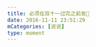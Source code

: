 ```yaml
---
title: 必须在双十一过完之前发🌚
date: 2016-11-11 23:51:29
mCategories: [说说]
type: moment
---
```


<div id="pics-20161111235129"></div>

<script src="/lib/moment/pics.js"></script>
<script>
var data = [
    {"link": "2016-11-11_000000.jpeg", "type": "shuoshuo"},
    {"link": "2016-11-11_000001.jpeg", "type": "shuoshuo"},
    {"link": "2016-11-11_000002.jpeg", "type": "shuoshuo"},
    {"link": "2016-11-11_000003.jpeg", "type": "shuoshuo"},
    {"link": "2016-11-11_000011.jpeg", "type": "shuoshuo"},
    {"link": "2016-11-11_000005.jpeg", "type": "shuoshuo"},
    {"link": "2016-11-11_000006.jpeg", "type": "shuoshuo"},
    {"link": "2016-11-11_000007.jpeg", "type": "shuoshuo"},
    {"link": "2016-11-11_000008.jpeg", "type": "shuoshuo"}
];
picsRender(data, "pics-20161111235129");
</script>
